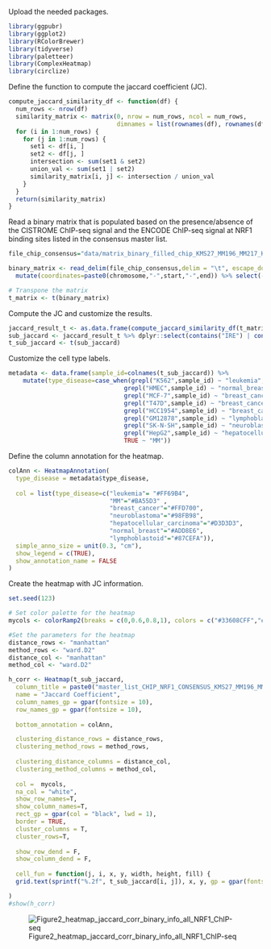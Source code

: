Upload the needed packages.

``` r
library(ggpubr)
library(ggplot2)
library(RColorBrewer)
library(tidyverse)
library(paletteer)
library(ComplexHeatmap)
library(circlize)
```

Define the function to compute the jaccard coefficient (JC).

``` r
compute_jaccard_similarity_df <- function(df) {
  num_rows <- nrow(df)
  similarity_matrix <- matrix(0, nrow = num_rows, ncol = num_rows,
                              dimnames = list(rownames(df), rownames(df)))
  for (i in 1:num_rows) {
    for (j in 1:num_rows) {
      set1 <- df[i, ]
      set2 <- df[j, ]
      intersection <- sum(set1 & set2)
      union_val <- sum(set1 | set2)
      similarity_matrix[i, j] <- intersection / union_val
    }
  }
  return(similarity_matrix)
}
```

Read a binary matrix that is populated based on the presence/absence of
the CISTROME ChIP-seq signal and the ENCODE ChIP-seq signal at NRF1
binding sites listed in the consensus master list.

``` r
file_chip_consensus="data/matrix_binary_filled_chip_KMS27_MM196_MM217_KMS18_our_and_cistrome_and_encode_chip_1123.txt"

binary_matrix <- read_delim(file_chip_consensus,delim = "\t", escape_double = FALSE,trim_ws = TRUE) %>% distinct() %>% 
  mutate(coordinates=paste0(chromosome,"-",start,"-",end)) %>% select(-chromosome, -start,-end) %>% column_to_rownames(var="coordinates") %>% select(-"GSM1891655_NRF1_CHIP_HMEC_C-DB",-"GSM1891656_NRF1_CHIP_HMEC_C-DB")

# Transpone the matrix
t_matrix <- t(binary_matrix)
```

Compute the JC and customize the results.

``` r
jaccard_result_t <- as.data.frame(compute_jaccard_similarity_df(t_matrix))
sub_jaccard <- jaccard_result_t %>% dplyr::select(contains("IRE") | contains("kms"))
t_sub_jaccard <- t(sub_jaccard)
```

Customize the cell type labels.

``` r
metadata <- data.frame(sample_id=colnames(t_sub_jaccard)) %>% 
    mutate(type_disease=case_when(grepl("K562",sample_id) ~ "leukemia",
                                grepl("HMEC",sample_id) ~ "normal_breast",
                                grepl("MCF-7",sample_id) ~ "breast_cancer",
                                grepl("T47D",sample_id) ~ "breast_cancer",
                                grepl("HCC1954",sample_id) ~ "breast_cancer",
                                grepl("GM12878",sample_id) ~ "lymphoblastoid",
                                grepl("SK-N-SH",sample_id) ~ "neuroblastoma",
                                grepl("HepG2",sample_id) ~ "hepatocellular_carcinoma",
                                TRUE ~ "MM")) 
```

Define the column annotation for the heatmap.

``` r
colAnn <- HeatmapAnnotation(
  type_disease = metadata$type_disease,
  
  col = list(type_disease=c("leukemia"= "#FF69B4",
                            "MM"="#BA55D3" ,
                            "breast_cancer"="#FFD700",
                            "neuroblastoma"="#98FB98",
                            "hepatocellular_carcinoma"="#D3D3D3",
                            "normal_breast"="#ADD8E6",
                            "lymphoblastoid"="#87CEFA")),
  simple_anno_size = unit(0.3, "cm"),
  show_legend = c(TRUE),
  show_annotation_name = FALSE
)
```

Create the heatmap with JC information.

``` r
set.seed(123)

# Set color palette for the heatmap
mycols <- colorRamp2(breaks = c(0,0.6,0.8,1), colors = c("#33608CFF","#BBD6EAFF","#FDECED","#9A68A4FF"))

#Set the parameters for the heatmap 
distance_rows <- "manhattan"
method_rows <- "ward.D2"
distance_col <- "manhattan"
method_col <- "ward.D2"

h_corr <- Heatmap(t_sub_jaccard,
  column_title = paste0("master_list_CHIP_NRF1_CONSENSUS_KMS27_MM196_MM217_KMS18 (n=",length(rownames(binary_matrix)),")"),
  name = "Jaccard Coefficient", 
  column_names_gp = gpar(fontsize = 10),
  row_names_gp = gpar(fontsize = 10),
  
  bottom_annotation = colAnn,

  clustering_distance_rows = distance_rows,
  clustering_method_rows = method_rows,
  
  clustering_distance_columns = distance_col,
  clustering_method_columns = method_col,
  
  col =  mycols,
  na_col = "white",
  show_row_names=T,
  show_column_names=T,
  rect_gp = gpar(col = "black", lwd = 1),
  border = TRUE,
  cluster_columns = T,
  cluster_rows=T,
  
  show_row_dend = F,
  show_column_dend = F,
  
  cell_fun = function(j, i, x, y, width, height, fill) {
  grid.text(sprintf("%.2f", t_sub_jaccard[i, j]), x, y, gp = gpar(fontsize = 12))}

)
#show(h_corr)
```

<figure>
<img
src="https://github.com/cleliacort/NRF1_paper/blob/main/Fig2/figures/heatmap_jaccardCoeff_of_OUR_AND_ENCODE_AND_CISTROME_CHIP_NRF1_on_CONSENSUS_masterlist_KMS27_MM196_MM217_KMS18_1123prova.png"
alt="Figure2_heatmap_jaccard_corr_binary_info_all_NRF1_ChIP-seq" />
<figcaption
aria-hidden="true">Figure2_heatmap_jaccard_corr_binary_info_all_NRF1_ChIP-seq</figcaption>
</figure>
